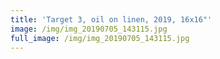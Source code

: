 ```yaml
---
title: 'Target 3, oil on linen, 2019, 16x16"'
image: /img/img_20190705_143115.jpg
full_image: /img/img_20190705_143115.jpg
---
```


